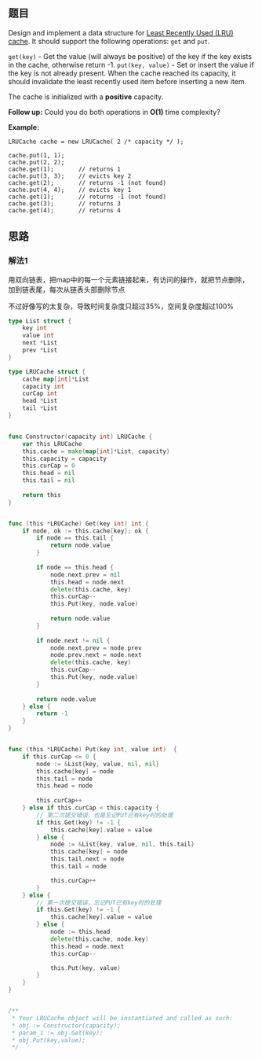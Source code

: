 ## 题目

Design and implement a data structure for [Least Recently Used (LRU) cache](https://en.wikipedia.org/wiki/Cache_replacement_policies#LRU). It should support the following operations: `get` and `put`.

`get(key)` - Get the value (will always be positive) of the key if the key exists in the cache, otherwise return -1.
`put(key, value)` - Set or insert the value if the key is not already present. When the cache reached its capacity, it should invalidate the least recently used item before inserting a new item.

The cache is initialized with a **positive** capacity.

**Follow up:**
Could you do both operations in **O(1)** time complexity?

**Example:**

```
LRUCache cache = new LRUCache( 2 /* capacity */ );

cache.put(1, 1);
cache.put(2, 2);
cache.get(1);       // returns 1
cache.put(3, 3);    // evicts key 2
cache.get(2);       // returns -1 (not found)
cache.put(4, 4);    // evicts key 1
cache.get(1);       // returns -1 (not found)
cache.get(3);       // returns 3
cache.get(4);       // returns 4
```

## 思路

### 解法1

用双向链表，把map中的每一个元素链接起来，有访问的操作，就把节点删除，加到链表尾，每次从链表头部删除节点

不过好像写的太复杂，导致时间复杂度只超过35%，空间复杂度超过100%

```go
type List struct {
    key int
    value int
    next *List
    prev *List
}

type LRUCache struct {
    cache map[int]*List
    capacity int
    curCap int
    head *List
    tail *List
}


func Constructor(capacity int) LRUCache {
    var this LRUCache
    this.cache = make(map[int]*List, capacity)
    this.capacity = capacity
    this.curCap = 0
    this.head = nil
    this.tail = nil
    
    return this
}


func (this *LRUCache) Get(key int) int {
    if node, ok := this.cache[key]; ok {
        if node == this.tail {
            return node.value 
        }
        
        if node == this.head {
            node.next.prev = nil
            this.head = node.next
            delete(this.cache, key)
            this.curCap--
            this.Put(key, node.value)
            
            return node.value
        }
        
        if node.next != nil {
            node.next.prev = node.prev
            node.prev.next = node.next
            delete(this.cache, key)
            this.curCap--
            this.Put(key, node.value)
        }
        
        return node.value
    } else {
        return -1
    }
}


func (this *LRUCache) Put(key int, value int)  {
    if this.curCap <= 0 {
        node := &List{key, value, nil, nil}    
        this.cache[key] = node
        this.tail = node
        this.head = node
        
        this.curCap++
    } else if this.curCap < this.capacity {
        // 第二次提交错误，也是忘记PUT已有key时的处理
        if this.Get(key) != -1 {
            this.cache[key].value = value
        } else {
            node := &List{key, value, nil, this.tail}    
            this.cache[key] = node
            this.tail.next = node
            this.tail = node

            this.curCap++
        }
    } else {
        // 第一次提交错误，忘记PUT已有key时的处理
        if this.Get(key) != -1 {
            this.cache[key].value = value
        } else {
            node := this.head
            delete(this.cache, node.key)
            this.head = node.next
            this.curCap--

            this.Put(key, value)
        }
    }
}


/**
 * Your LRUCache object will be instantiated and called as such:
 * obj := Constructor(capacity);
 * param_1 := obj.Get(key);
 * obj.Put(key,value);
 */
```





